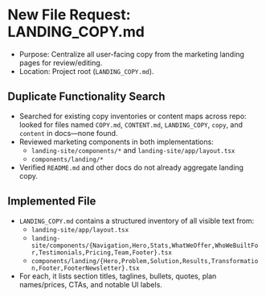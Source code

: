 # New File Request: LANDING_COPY.md

- Purpose: Centralize all user-facing copy from the marketing landing pages for review/editing.
- Location: Project root (`LANDING_COPY.md`).

## Duplicate Functionality Search

- Searched for existing copy inventories or content maps across repo: looked for files named `COPY.md`, `CONTENT.md`, `LANDING_COPY`, `copy`, and `content` in docs—none found.
- Reviewed marketing components in both implementations:
  - `landing-site/components/*` and `landing-site/app/layout.tsx`
  - `components/landing/*`
- Verified `README.md` and other docs do not already aggregate landing copy.

## Implemented File

- `LANDING_COPY.md` contains a structured inventory of all visible text from:
  - `landing-site/app/layout.tsx`
  - `landing-site/components/{Navigation,Hero,Stats,WhatWeOffer,WhoWeBuiltFor,Testimonials,Pricing,Team,Footer}.tsx`
  - `components/landing/{Hero,Problem,Solution,Results,Transformation,Footer,FooterNewsletter}.tsx`
- For each, it lists section titles, taglines, bullets, quotes, plan names/prices, CTAs, and notable UI labels.
